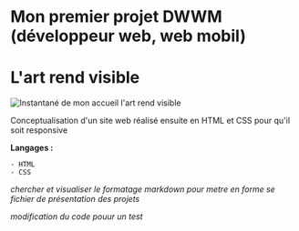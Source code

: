 # Mon premier projet DWWM (développeur web, web mobil) 
# L'art rend visible

![Instantané de mon accueil l'art rend visible](../img/preview.png)

Conceptualisation d'un site web réalisé ensuite en HTML et CSS pour qu'il soit responsive

**Langages :**

    - HTML
    - CSS

*chercher et visualiser le formatage markdown pour metre en forme se fichier de présentation des projets*

*modification du code pouur un test*